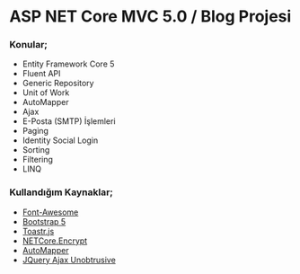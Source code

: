 # ASP NET Core MVC 5.0 / Blog Projesi

### Konular;

- Entity Framework Core 5 
- Fluent API 
- Generic Repository 
- Unit of Work 
- AutoMapper 
- Ajax
- E-Posta (SMTP) İşlemleri
- Paging 
-  Identity Social Login
-  Sorting 
-  Filtering 
-  LINQ



### Kullandığım Kaynaklar;
- [Font-Awesome](https://fontawesome.com/icons)
- [Bootstrap 5](https://getbootstrap.com/docs/5.2/getting-started/introduction/)
- [Toastr.js](https://github.com/CodeSeven/toastr)
- [NETCore.Encrypt](https://github.com/myloveCc/NETCore.Encrypt)
-  [AutoMapper](https://docs.automapper.org/en/latest/Getting-started.html)
- [JQuery Ajax Unobtrusive](https://www.learnrazorpages.com/razor-pages/ajax/unobtrusive-ajax)

